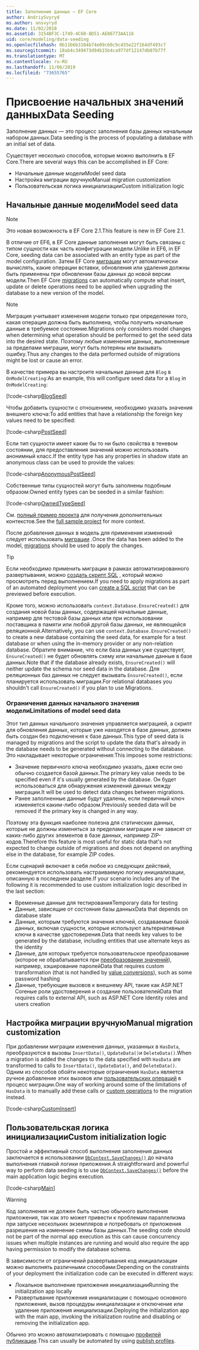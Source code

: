 ```yaml
---
title: Заполнение данных — EF Core
author: AndriySvyryd
ms.author: ansvyryd
ms.date: 11/02/2018
ms.assetid: 3154BF3C-1749-4C60-8D51-AE86773AA116
uid: core/modeling/data-seeding
ms.openlocfilehash: 0b11b6b3104b74e09c60c9c455e22f164df493c7
ms.sourcegitcommit: 18ab4c349473d94b15b4ca977df12147db07b77f
ms.translationtype: MT
ms.contentlocale: ru-RU
ms.lasthandoff: 11/06/2019
ms.locfileid: "73655765"
---
```

# <a name="data-seeding"></a><span data-ttu-id="82fd4-102">Присвоение начальных значений данных</span><span class="sxs-lookup"><span data-stu-id="82fd4-102">Data Seeding</span></span>

<span data-ttu-id="82fd4-103">Заполнение данных — это процесс заполнения базы данных начальным набором данных.</span><span class="sxs-lookup"><span data-stu-id="82fd4-103">Data seeding is the process of populating a database with an initial set of data.</span></span>

<span data-ttu-id="82fd4-104">Существует несколько способов, которые можно выполнить в EF Core.</span><span class="sxs-lookup"><span data-stu-id="82fd4-104">There are several ways this can be accomplished in EF Core:</span></span>

* <span data-ttu-id="82fd4-105">Начальные данные модели</span><span class="sxs-lookup"><span data-stu-id="82fd4-105">Model seed data</span></span>
* <span data-ttu-id="82fd4-106">Настройка миграции вручную</span><span class="sxs-lookup"><span data-stu-id="82fd4-106">Manual migration customization</span></span>
* <span data-ttu-id="82fd4-107">Пользовательская логика инициализации</span><span class="sxs-lookup"><span data-stu-id="82fd4-107">Custom initialization logic</span></span>

## <a name="model-seed-data"></a><span data-ttu-id="82fd4-108">Начальные данные модели</span><span class="sxs-lookup"><span data-stu-id="82fd4-108">Model seed data</span></span>

> [!NOTE]
> <span data-ttu-id="82fd4-109">Это новая возможность в EF Core 2.1.</span><span class="sxs-lookup"><span data-stu-id="82fd4-109">This feature is new in EF Core 2.1.</span></span>

<span data-ttu-id="82fd4-110">В отличие от EF6, в EF Core данные заполнения могут быть связаны с типом сущности как часть конфигурации модели.</span><span class="sxs-lookup"><span data-stu-id="82fd4-110">Unlike in EF6, in EF Core, seeding data can be associated with an entity type as part of the model configuration.</span></span> <span data-ttu-id="82fd4-111">Затем EF Core [миграции](xref:core/managing-schemas/migrations/index) могут автоматически вычислять, какие операции вставки, обновления или удаления должны быть применены при обновлении базы данных до новой версии модели.</span><span class="sxs-lookup"><span data-stu-id="82fd4-111">Then EF Core [migrations](xref:core/managing-schemas/migrations/index) can automatically compute what insert, update or delete operations need to be applied when upgrading the database to a new version of the model.</span></span>

> [!NOTE]
> <span data-ttu-id="82fd4-112">Миграция учитывает изменения модели только при определении того, какая операция должна быть выполнена, чтобы получить начальные данные в требуемое состояние.</span><span class="sxs-lookup"><span data-stu-id="82fd4-112">Migrations only considers model changes when determining what operation should be performed to get the seed data into the desired state.</span></span> <span data-ttu-id="82fd4-113">Поэтому любые изменения данных, выполненные за пределами миграции, могут быть потеряны или вызывать ошибку.</span><span class="sxs-lookup"><span data-stu-id="82fd4-113">Thus any changes to the data performed outside of migrations might be lost or cause an error.</span></span>

<span data-ttu-id="82fd4-114">В качестве примера вы настроите начальные данные для `Blog` в `OnModelCreating`:</span><span class="sxs-lookup"><span data-stu-id="82fd4-114">As an example, this will configure seed data for a `Blog` in `OnModelCreating`:</span></span>

[!code-csharp[BlogSeed](../../../samples/core/Modeling/DataSeeding/DataSeedingContext.cs?name=BlogSeed)]

<span data-ttu-id="82fd4-115">Чтобы добавить сущности с отношением, необходимо указать значения внешнего ключа:</span><span class="sxs-lookup"><span data-stu-id="82fd4-115">To add entities that have a relationship the foreign key values need to be specified:</span></span>

[!code-csharp[PostSeed](../../../samples/core/Modeling/DataSeeding/DataSeedingContext.cs?name=PostSeed)]

<span data-ttu-id="82fd4-116">Если тип сущности имеет какие бы то ни было свойства в теневом состоянии, для предоставления значений можно использовать анонимный класс.</span><span class="sxs-lookup"><span data-stu-id="82fd4-116">If the entity type has any properties in shadow state an anonymous class can be used to provide the values:</span></span>

[!code-csharp[AnonymousPostSeed](../../../samples/core/Modeling/DataSeeding/DataSeedingContext.cs?name=AnonymousPostSeed)]

<span data-ttu-id="82fd4-117">Собственные типы сущностей могут быть заполнены подобным образом:</span><span class="sxs-lookup"><span data-stu-id="82fd4-117">Owned entity types can be seeded in a similar fashion:</span></span>

[!code-csharp[OwnedTypeSeed](../../../samples/core/Modeling/DataSeeding/DataSeedingContext.cs?name=OwnedTypeSeed)]

<span data-ttu-id="82fd4-118">См. [полный пример проекта](https://github.com/aspnet/EntityFramework.Docs/tree/master/samples/core/Modeling/DataSeeding) для получения дополнительных контекстов.</span><span class="sxs-lookup"><span data-stu-id="82fd4-118">See the [full sample project](https://github.com/aspnet/EntityFramework.Docs/tree/master/samples/core/Modeling/DataSeeding) for more context.</span></span>

<span data-ttu-id="82fd4-119">После добавления данных в модель для применения изменений следует использовать [миграции](xref:core/managing-schemas/migrations/index) .</span><span class="sxs-lookup"><span data-stu-id="82fd4-119">Once the data has been added to the model, [migrations](xref:core/managing-schemas/migrations/index) should be used to apply the changes.</span></span>

> [!TIP]
> <span data-ttu-id="82fd4-120">Если необходимо применить миграции в рамках автоматизированного развертывания, можно [создать скрипт SQL](xref:core/managing-schemas/migrations/index#generate-sql-scripts) , который можно просмотреть перед выполнением.</span><span class="sxs-lookup"><span data-stu-id="82fd4-120">If you need to apply migrations as part of an automated deployment you can [create a SQL script](xref:core/managing-schemas/migrations/index#generate-sql-scripts) that can be previewed before execution.</span></span>

<span data-ttu-id="82fd4-121">Кроме того, можно использовать `context.Database.EnsureCreated()` для создания новой базы данных, содержащей начальные данные, например для тестовой базы данных или при использовании поставщика в памяти или любой другой базы данных, не являющейся реляционной.</span><span class="sxs-lookup"><span data-stu-id="82fd4-121">Alternatively, you can use `context.Database.EnsureCreated()` to create a new database containing the seed data, for example for a test database or when using the in-memory provider or any non-relation database.</span></span> <span data-ttu-id="82fd4-122">Обратите внимание, что если база данных уже существует, `EnsureCreated()` не будет обновлять схему или начальные данные в базе данных.</span><span class="sxs-lookup"><span data-stu-id="82fd4-122">Note that if the database already exists, `EnsureCreated()` will neither update the schema nor seed data in the database.</span></span> <span data-ttu-id="82fd4-123">Для реляционных баз данных не следует вызывать `EnsureCreated()`, если планируется использовать миграции.</span><span class="sxs-lookup"><span data-stu-id="82fd4-123">For relational databases you shouldn't call `EnsureCreated()` if you plan to use Migrations.</span></span>

### <a name="limitations-of-model-seed-data"></a><span data-ttu-id="82fd4-124">Ограничения данных начального значения модели</span><span class="sxs-lookup"><span data-stu-id="82fd4-124">Limitations of model seed data</span></span>

<span data-ttu-id="82fd4-125">Этот тип данных начального значения управляется миграцией, а скрипт для обновления данных, которые уже находятся в базе данных, должен быть создан без подключения к базе данных.</span><span class="sxs-lookup"><span data-stu-id="82fd4-125">This type of seed data is managed by migrations and the script to update the data that's already in the database needs to be generated without connecting to the database.</span></span> <span data-ttu-id="82fd4-126">Это накладывает некоторые ограничения:</span><span class="sxs-lookup"><span data-stu-id="82fd4-126">This imposes some restrictions:</span></span>

* <span data-ttu-id="82fd4-127">Значение первичного ключа необходимо указать, даже если оно обычно создается базой данных.</span><span class="sxs-lookup"><span data-stu-id="82fd4-127">The primary key value needs to be specified even if it's usually generated by the database.</span></span> <span data-ttu-id="82fd4-128">Он будет использоваться для обнаружения изменений данных между миграции.</span><span class="sxs-lookup"><span data-stu-id="82fd4-128">It will be used to detect data changes between migrations.</span></span>
* <span data-ttu-id="82fd4-129">Ранее заполненные данные будут удалены, если первичный ключ изменяется каким-либо образом.</span><span class="sxs-lookup"><span data-stu-id="82fd4-129">Previously seeded data will be removed if the primary key is changed in any way.</span></span>

<span data-ttu-id="82fd4-130">Поэтому эта функция наиболее полезна для статических данных, которые не должны изменяться за пределами миграции и не зависят от каких-либо других элементов в базе данных, например ZIP-кодов.</span><span class="sxs-lookup"><span data-stu-id="82fd4-130">Therefore this feature is most useful for static data that's not expected to change outside of migrations and does not depend on anything else in the database, for example ZIP codes.</span></span>

<span data-ttu-id="82fd4-131">Если сценарий включает в себя любое из следующих действий, рекомендуется использовать настраиваемую логику инициализации, описанную в последнем разделе.</span><span class="sxs-lookup"><span data-stu-id="82fd4-131">If your scenario includes any of the following it is recommended to use custom initialization logic described in the last section:</span></span>

* <span data-ttu-id="82fd4-132">Временные данные для тестирования</span><span class="sxs-lookup"><span data-stu-id="82fd4-132">Temporary data for testing</span></span>
* <span data-ttu-id="82fd4-133">Данные, зависящие от состояния базы данных</span><span class="sxs-lookup"><span data-stu-id="82fd4-133">Data that depends on database state</span></span>
* <span data-ttu-id="82fd4-134">Данные, которым требуются значения ключей, создаваемые базой данных, включая сущности, которые используют альтернативные ключи в качестве удостоверения.</span><span class="sxs-lookup"><span data-stu-id="82fd4-134">Data that needs key values to be generated by the database, including entities that use alternate keys as the identity</span></span>
* <span data-ttu-id="82fd4-135">Данные, для которых требуется пользовательское преобразование (которое не обрабатывается при [преобразовании значений](xref:core/modeling/value-conversions)), например, хэширование паролей</span><span class="sxs-lookup"><span data-stu-id="82fd4-135">Data that requires custom transformation (that is not handled by [value conversions](xref:core/modeling/value-conversions)), such as some password hashing</span></span>
* <span data-ttu-id="82fd4-136">Данные, требующие вызовов к внешнему API, такие как ASP.NET Coreные роли удостоверения и создание пользователей</span><span class="sxs-lookup"><span data-stu-id="82fd4-136">Data that requires calls to external API, such as ASP.NET Core Identity roles and users creation</span></span>

## <a name="manual-migration-customization"></a><span data-ttu-id="82fd4-137">Настройка миграции вручную</span><span class="sxs-lookup"><span data-stu-id="82fd4-137">Manual migration customization</span></span>

<span data-ttu-id="82fd4-138">При добавлении миграции изменения данных, указанных в `HasData`, преобразуются в вызовы `InsertData()`, `UpdateData()`и `DeleteData()`.</span><span class="sxs-lookup"><span data-stu-id="82fd4-138">When a migration is added the changes to the data specified with `HasData` are transformed to calls to `InsertData()`, `UpdateData()`, and `DeleteData()`.</span></span> <span data-ttu-id="82fd4-139">Одним из способов обойти некоторые ограничения `HasData` является ручное добавление этих вызовов или [пользовательских операций](xref:core/managing-schemas/migrations/operations) в процесс миграции.</span><span class="sxs-lookup"><span data-stu-id="82fd4-139">One way of working around some of the limitations of `HasData` is to manually add these calls or [custom operations](xref:core/managing-schemas/migrations/operations) to the migration instead.</span></span>

[!code-csharp[CustomInsert](../../../samples/core/Modeling/DataSeeding/Migrations/20181102235626_Initial.cs?name=CustomInsert)]

## <a name="custom-initialization-logic"></a><span data-ttu-id="82fd4-140">Пользовательская логика инициализации</span><span class="sxs-lookup"><span data-stu-id="82fd4-140">Custom initialization logic</span></span>

<span data-ttu-id="82fd4-141">Простой и эффективный способ выполнения заполнения данных заключается в использовании [`DbContext.SaveChanges()`](xref:core/saving/index) до начала выполнения главной логики приложения.</span><span class="sxs-lookup"><span data-stu-id="82fd4-141">A straightforward and powerful way to perform data seeding is to use [`DbContext.SaveChanges()`](xref:core/saving/index) before the main application logic begins execution.</span></span>

[!code-csharp[Main](../../../samples/core/Modeling/DataSeeding/Program.cs?name=CustomSeeding)]

> [!WARNING]
> <span data-ttu-id="82fd4-142">Код заполнения не должен быть частью обычного выполнения приложения, так как это может привести к проблемам параллелизма при запуске нескольких экземпляров и потребовать от приложения разрешения на изменение схемы базы данных.</span><span class="sxs-lookup"><span data-stu-id="82fd4-142">The seeding code should not be part of the normal app execution as this can cause concurrency issues when multiple instances are running and would also require the app having permission to modify the database schema.</span></span>

<span data-ttu-id="82fd4-143">В зависимости от ограничений развертывания код инициализации можно выполнять различными способами:</span><span class="sxs-lookup"><span data-stu-id="82fd4-143">Depending on the constraints of your deployment the initialization code can be executed in different ways:</span></span>

* <span data-ttu-id="82fd4-144">Локальное выполнение приложения инициализации</span><span class="sxs-lookup"><span data-stu-id="82fd4-144">Running the initialization app locally</span></span>
* <span data-ttu-id="82fd4-145">Развертывание приложения инициализации с помощью основного приложения, вызов процедуры инициализации и отключение или удаление приложения инициализации.</span><span class="sxs-lookup"><span data-stu-id="82fd4-145">Deploying the initialization app with the main app, invoking the initialization routine and disabling or removing the initialization app.</span></span>

<span data-ttu-id="82fd4-146">Обычно это можно автоматизировать с помощью [профилей публикации](/aspnet/core/host-and-deploy/visual-studio-publish-profiles).</span><span class="sxs-lookup"><span data-stu-id="82fd4-146">This can usually be automated by using [publish profiles](/aspnet/core/host-and-deploy/visual-studio-publish-profiles).</span></span>
